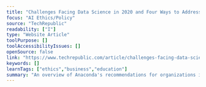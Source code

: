 ```yaml
---
title: "Challenges Facing Data Science in 2020 and Four Ways to Address Them"
focus: "AI Ethics/Policy"
source: "TechRepublic"
readability: ["I"]
type: "Website Article"
toolPurpose: []
toolAccessibilityIssues: []
openSource: false
link: "https://www.techrepublic.com/article/challenges-facing-data-science-in-2020-and-four-ways-to-address-them/"
keywords: []
learnTags: ["ethics","business","education"]
summary: "An overview of Anaconda's recommendations for organizations in their _2020 State of Data Science_ report. "
---
```


